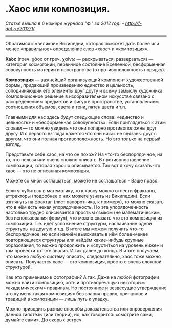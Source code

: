 # .Хаос или композиция.

*Статья вышла в 6 номере журнала "Ф." за 2012 год. - http://f-dot.ru/2012/1/*

***

Обратимся к «великой» Википедии, которая поможет дать более или менее «правильное» определение слов «хаос» и «композиция».

**Ха́ос** (греч. χάος от греч. χαίνω — раскрываться, разверзаться) — категория космогонии, первичное состояние Вселенной, бесформенная совокупность материи и пространства (в противоположность порядку).

**Композиция** — важнейший организующий компонент художественной формы, придающий произведению единство и цельность, соподчиняющий его элементы друг другу и всему замыслу художника. Композиционное решение в изобразительном искусстве связано с распределением предметов и фигур в пространстве, установлением соотношения объемов, света и тени, пятен цвета и т.п.

Главными для нас здесь будут следующие слова: «единство и цельность» и «бесформенная совокупность». Если приглядеться к этим словам — то можно увидеть что они попарно противоположны друг другу. И с первого взгляда кажется что они никак не связаны друг с другом, что они полная противоположность. Но это только на первый взгляд.

Представьте себе хаос, на что он похож? На что-то беспорядочное, на то, что нельзя или очень сложно описать. В противопоставление композиции, которая хорошо описывается. Так вот я хочу сказать что хаос — это не описанная композиция.

Можете со мной соглашаться, можете не соглашаться - Ваше право.

Если углубиться в математику, то к хаосу можно отнести фракталы, аттракторы (подробнее о них можете узнать из Википедии). Если взглянуть на фрактал (лист папоротника, к примеру), то можно сказать что в нём есть некая упорядоченность. Но эта упорядоченность настолько трудно описывается простым языком (не математическим, без использования формул), что можно сказать что это композиция из композиций. Т.е. идёт усложнение структуры, наслаивание одной структуры на другую и т.д. В итоге мы можем получить что-то беспорядочное, но если начнём выискивать в нём более-менее повторяющиеся структуры или найдём какие-нибудь крупные образования, то можно продолжить и «спуститься на уровень ниже» и там провести тот-же анализ. И так далее до конца. В итоге получаем, что можно любую систему описать, следовательно, хаос тоже можно описать. Получается хаос — это композиция, просто с очень сложной структурой.

Как это применимо к фотографии? А так. Даже на любой фотографии можно найти композицию, хоть и противоречащую некоторым «академическим» правилам. Но постоянное и вездесущие утверждение что «у меня такая композиция» без знания правил, принципов и традиций в композиции — лишь путь к упадку.

Можно приводить разные способы доказательства или опровержения данной гипотезы (или теории), но, как говорится: «смотрите сами, думайте сами». До скорых встреч.